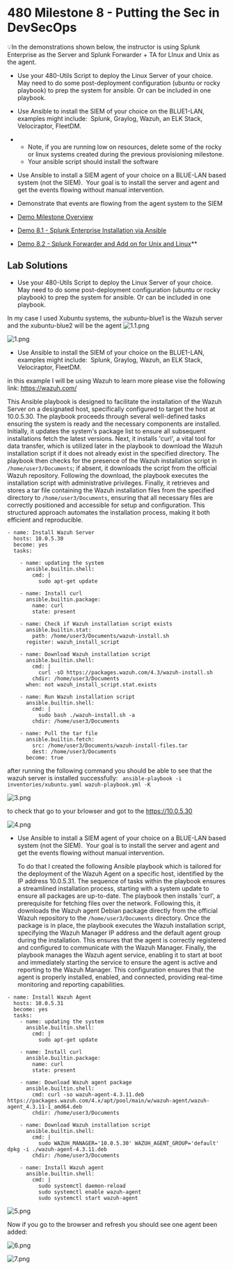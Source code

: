 # 480 Milestone 8 - Putting the Sec in DevSecOps
💡In the demonstrations shown below, the instructor is using Splunk Enterprise as the Server and Splunk Forwarder + TA for LInux and Unix as the agent.


* Use your 480-Utils Script to deploy the Linux Server of your choice.  May need to do some post-deployment configuration (ubuntu or rocky playbook) to prep the system for ansible. Or can be included in one playbook.
*   Use Ansible to install the SIEM of your choice on the BLUE1-LAN, examples might include:  Splunk, Graylog, Wazuh, an ELK Stack, Velociraptor, FleetDM.
*   *   Note, if you are running low on resources, delete some of the rocky or linux systems created during the previous provisioning milestone.
    *   Your ansible script should install the software
*   Use Ansible to install a SIEM agent of your choice on a BLUE-LAN based system (not the SIEM).  Your goal is to install the server and agent and get the events flowing without manual intervention.
*   Demonstrate that events are flowing from the agent system to the SIEM

* [Demo Milestone Overview](https://drive.google.com/file/d/1mDI2ENnRCYpr3vk9iKACn18siTOuGr4G/view?usp=sharing)
* [Demo 8.1 - Splunk Enterprise Installation via Ansible](https://drive.google.com/file/d/1qH2I_-HCu_8c9wwD__ioWAsqi5UBfUp0/view?usp=sharing)
* [Demo 8.2 - Splunk Forwarder and Add on for Unix and Linux](https://drive.google.com/file/d/14O7xKmM2QjcxBR-sdRenkCnCEn0rBUHC/view?usp=sharing)**

## Lab Solutions

* Use your 480-Utils Script to deploy the Linux Server of your choice.  May need to do some post-deployment configuration (ubuntu or rocky playbook) to prep the system for ansible. Or can be included in one playbook.

In my case I used Xubuntu systems, the xubuntu-blue1 is the Wazuh server and the  xubuntu-blue2 will be the agent 
![1.1.png](./Images/1.1.png)

![1.png](./Images/1.png)

* Use Ansible to install the SIEM of your choice on the BLUE1-LAN, examples might include:  Splunk, Graylog, Wazuh, an ELK Stack, Velociraptor, FleetDM.
  
in this example I will be using Wazuh to learn more please vise the following link: https://wazuh.com/

This Ansible playbook is designed to facilitate the installation of the Wazuh Server on a designated host, specifically configured to target the host at 10.0.5.30. The playbook proceeds through several well-defined tasks ensuring the system is ready and the necessary components are installed. Initially, it updates the system's package list to ensure all subsequent installations fetch the latest versions. Next, it installs 'curl', a vital tool for data transfer, which is utilized later in the playbook to download the Wazuh installation script if it does not already exist in the specified directory. The playbook then checks for the presence of the Wazuh installation script in `/home/user3/Documents`; if absent, it downloads the script from the official Wazuh repository. Following the download, the playbook executes the installation script with administrative privileges. Finally, it retrieves and stores a tar file containing the Wazuh installation files from the specified directory to `/home/user3/Documents`, ensuring that all necessary files are correctly positioned and accessible for setup and configuration. This structured approach automates the installation process, making it both efficient and reproducible.

```
- name: Install Wazuh Server
  hosts: 10.0.5.30
  become: yes
  tasks:

    - name: updating the system
      ansible.builtin.shell:
        cmd: |
          sudo apt-get update

    - name: Install curl
      ansible.builtin.package:
        name: curl
        state: present

    - name: Check if Wazuh installation script exists
      ansible.builtin.stat:
        path: /home/user3/Documents/wazuh-install.sh
      register: wazuh_install_script

    - name: Download Wazuh installation script
      ansible.builtin.shell:
        cmd: |
          curl -sO https://packages.wazuh.com/4.3/wazuh-install.sh
        chdir: /home/user3/Documents
      when: not wazuh_install_script.stat.exists

    - name: Run Wazuh installation script
      ansible.builtin.shell:
        cmd: |
          sudo bash ./wazuh-install.sh -a
        chdir: /home/user3/Documents

    - name: Pull the tar file 
      ansible.builtin.fetch:
        src: /home/user3/Documents/wazuh-install-files.tar
        dest: /home/user3/Documents
      become: true
```
after running the following command you should be able to see that the wazuh server is installed successfully:
` ansible-playbook -i inventories/xubuntu.yaml wazuh-playbook.yml -K`

![3.png](./Images/3.png)

to check that go to your brlowser and got to the https://10.0.5.30

![4.png](./Images/4.png)

* Use Ansible to install a SIEM agent of your choice on a BLUE-LAN based system (not the SIEM).  Your goal is to install the server and agent and get the events flowing without manual intervention.

  To do that I created the following Ansible playbook which is tailored for the deployment of the Wazuh Agent on a specific host, identified by the IP address 10.0.5.31. The sequence of tasks within the playbook ensures a streamlined installation process, starting with a system update to ensure all packages are up-to-date. The playbook then installs 'curl', a prerequisite for fetching files over the network. Following this, it downloads the Wazuh agent Debian package directly from the official Wazuh repository to the `/home/user3/Documents` directory. Once the package is in place, the playbook executes the Wazuh installation script, specifying the Wazuh Manager IP address and the default agent group during the installation. This ensures that the agent is correctly registered and configured to communicate with the Wazuh Manager. Finally, the playbook manages the Wazuh agent service, enabling it to start at boot and immediately starting the service to ensure the agent is active and reporting to the Wazuh Manager. This configuration ensures that the agent is properly installed, enabled, and connected, providing real-time monitoring and reporting capabilities.

```
- name: Install Wazuh Agent
  hosts: 10.0.5.31
  become: yes
  tasks:
    - name: updating the system
      ansible.builtin.shell:
        cmd: |
          sudo apt-get update

    - name: Install curl
      ansible.builtin.package:
        name: curl
        state: present

    - name: Download Wazuh agent package
      ansible.builtin.shell:
        cmd: curl -so wazuh-agent-4.3.11.deb https://packages.wazuh.com/4.x/apt/pool/main/w/wazuh-agent/wazuh-agent_4.3.11-1_amd64.deb
        chdir: /home/user3/Documents

    - name: Download Wazuh installation script
      ansible.builtin.shell:
        cmd: |
          sudo WAZUH_MANAGER='10.0.5.30' WAZUH_AGENT_GROUP='default' dpkg -i ./wazuh-agent-4.3.11.deb
        chdir: /home/user3/Documents

    - name: Install Wazuh agent
      ansible.builtin.shell:
        cmd: |
          sudo systemctl daemon-reload
          sudo systemctl enable wazuh-agent
          sudo systemctl start wazuh-agent

```

![5.png](./Images/5.png)

  Now if you go to the browser and refresh you should see one agent been added:

  ![6.png](./Images/6.png)

![7.png](./Images/7.png)








  